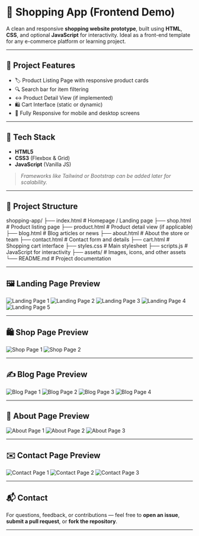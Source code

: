 # 🛒 Shopping App (Frontend Demo)

A clean and responsive **shopping website prototype**, built using **HTML**, **CSS**, and optional **JavaScript** for interactivity. Ideal as a front-end template for any e-commerce platform or learning project.

---

## 🌟 Project Features

- 🏷️ Product Listing Page with responsive product cards  
- 🔍 Search bar for item filtering  
- ↔️ Product Detail View (if implemented)  
- 🛍️ Cart Interface (static or dynamic)  
- 📱 Fully Responsive for mobile and desktop screens  

---

## 🧰 Tech Stack

- **HTML5**
- **CSS3** (Flexbox & Grid)
- **JavaScript** (Vanilla JS)

> *Frameworks like Tailwind or Bootstrap can be added later for scalability.*

---

## 📂 Project Structure

shopping-app/
├── index.html # Homepage / Landing page
├── shop.html # Product listing page
├── product.html # Product detail view (if applicable)
├── blog.html # Blog articles or news
├── about.html # About the store or team
├── contact.html # Contact form and details
├── cart.html # Shopping cart interface
├── styles.css # Main stylesheet
├── scripts.js # JavaScript for interactivity
├── assets/ # Images, icons, and other assets
└── README.md # Project documentation


---

## 🖼️ Landing Page Preview

![Landing Page 1](https://github.com/user-attachments/assets/c04f9bd7-c39b-4fb1-8236-36d521a58a99)
![Landing Page 2](https://github.com/user-attachments/assets/21822144-fd39-41bf-a00e-001172cd2d50)
![Landing Page 3](https://github.com/user-attachments/assets/db05ba80-a57a-4b65-8a61-671db2203903)
![Landing Page 4](https://github.com/user-attachments/assets/b4310222-be2f-4bca-8843-3464f12c30df)
![Landing Page 5](https://github.com/user-attachments/assets/37d26ac9-83ac-4e8a-a931-b6b4cefa96d0)

---

## 🛍️ Shop Page Preview

![Shop Page 1](https://github.com/user-attachments/assets/95143419-7963-4fce-a8ba-a3a79324c390)
![Shop Page 2](https://github.com/user-attachments/assets/222dd316-2e84-410a-ab45-302299c79501)

---

## ✍️ Blog Page Preview

![Blog Page 1](https://github.com/user-attachments/assets/4afbee79-a440-4ed9-b59c-433bb4431ffd)
![Blog Page 2](https://github.com/user-attachments/assets/534f8be3-2cde-4147-8e8a-3229c57b965a)
![Blog Page 3](https://github.com/user-attachments/assets/2a071fac-d919-4a88-8187-462be52377cd)
![Blog Page 4](https://github.com/user-attachments/assets/86bdd63a-47d4-4332-af20-9980fa3785a2)

---

## 👥 About Page Preview

![About Page 1](https://github.com/user-attachments/assets/a8f3a98f-f79c-4b91-8413-bf697498a802)
![About Page 2](https://github.com/user-attachments/assets/20449422-17e3-4903-b4bb-a48f6a6a5836)
![About Page 3](https://github.com/user-attachments/assets/64bf2418-a855-413f-98c9-7b632de202da)

---

## ✉️ Contact Page Preview

![Contact Page 1](https://github.com/user-attachments/assets/3c26e005-9acf-41d2-aebb-34e2cf1f8264)
![Contact Page 2](https://github.com/user-attachments/assets/a4f5d9e2-428c-498c-831b-511b179f5261)
![Contact Page 3](https://github.com/user-attachments/assets/157831d2-490e-4001-a52d-206194942352)

---

## 📬 Contact

For questions, feedback, or contributions — feel free to **open an issue**, **submit a pull request**, or **fork the repository**.

---

